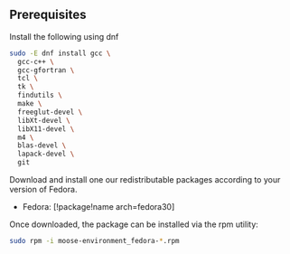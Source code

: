 ## Prerequisites

Install the following using dnf

```bash
sudo -E dnf install gcc \
  gcc-c++ \
  gcc-gfortran \
  tcl \
  tk \
  findutils \
  make \
  freeglut-devel \
  libXt-devel \
  libX11-devel \
  m4 \
  blas-devel \
  lapack-devel \
  git
```

Download and install one our redistributable packages according to your version of Fedora.

- Fedora: [!package!name arch=fedora30]

Once downloaded, the package can be installed via the rpm utility:

```bash
sudo rpm -i moose-environment_fedora-*.rpm
```

